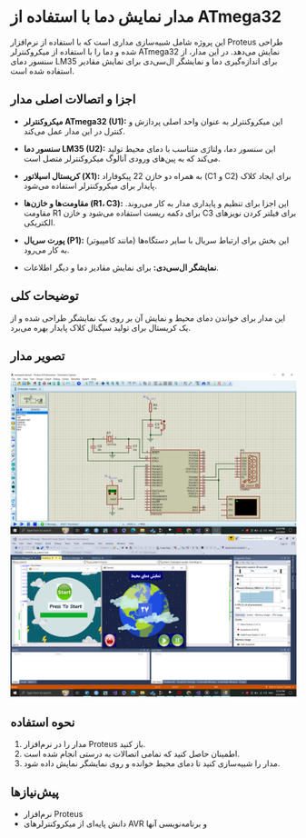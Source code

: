 # مدار نمایش دما با استفاده از ATmega32

این پروژه شامل شبیه‌سازی مداری است که با استفاده از نرم‌افزار Proteus طراحی شده و دما را با استفاده از میکروکنترلر ATmega32 نمایش می‌دهد. در این مدار، از سنسور دمای LM35 برای اندازه‌گیری دما و نمایشگر ال‌سی‌دی برای نمایش مقادیر استفاده شده است.

## اجزا و اتصالات اصلی مدار

- **میکروکنترلر ATmega32 (U1):** این میکروکنترلر به عنوان واحد اصلی پردازش و کنترل در این مدار عمل می‌کند.
  
- **سنسور دما LM35 (U2):** این سنسور دما، ولتاژی متناسب با دمای محیط تولید می‌کند که به پین‌های ورودی آنالوگ میکروکنترلر متصل است.
  
- **کریستال اسیلاتور (X1):** به همراه دو خازن 22 پیکوفاراد (C1 و C2) برای ایجاد کلاک پایدار برای میکروکنترلر استفاده می‌شود.
  
- **مقاومت‌ها و خازن‌ها (R1، C3):** این اجزا برای تنظیم و پایداری مدار به کار می‌روند. مقاومت R1 برای دکمه ریست استفاده می‌شود و خازن C3 برای فیلتر کردن نویزهای الکتریکی.
  
- **پورت سریال (P1):** این بخش برای ارتباط سریال با سایر دستگاه‌ها (مانند کامپیوتر) به کار می‌رود.
  
- **نمایشگر ال‌سی‌دی:** برای نمایش مقادیر دما و دیگر اطلاعات.

## توضیحات کلی

این مدار برای خواندن دمای محیط و نمایش آن بر روی یک نمایشگر طراحی شده و از یک کریستال برای تولید سیگنال کلاک پایدار بهره می‌برد. 

## تصویر مدار

![تصویر مدار](Screenshot%20(340).png)
![تصویر مدار](Screenshot%20(341).png)

## نحوه استفاده

1. مدار را در نرم‌افزار Proteus باز کنید.
2. اطمینان حاصل کنید که تمامی اتصالات به درستی انجام شده است.
3. مدار را شبیه‌سازی کنید تا دمای محیط خوانده و روی نمایشگر نمایش داده شود.

## پیش‌نیازها

- نرم‌افزار Proteus
- دانش پایه‌ای از میکروکنترلرهای AVR و برنامه‌نویسی آنها

